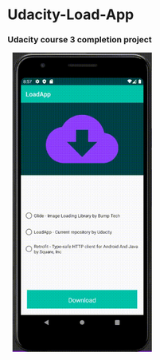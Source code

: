 # Udacity-Load-App

### Udacity course 3 completion project

<img src="github/loadapp.gif"  width=300 height=600 style='object-fit: contain'> <br>


